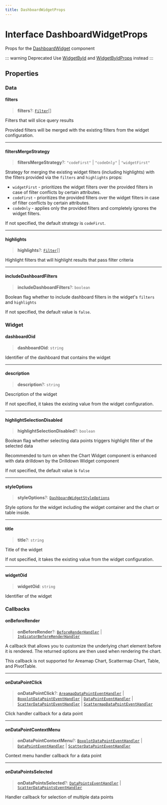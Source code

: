 ```yaml
---
title: DashboardWidgetProps
---
```


# Interface DashboardWidgetProps

Props for the [DashboardWidget](../fusion-assets/class.DashboardWidget.md) component

::: warning Deprecated
Use [WidgetById](../fusion-assets/class.WidgetById.md) and [WidgetByIdProps](interface.WidgetByIdProps.md) instead
:::

## Properties

### Data

#### filters

> **filters**?: [`Filter`](../../sdk-data/interfaces/interface.Filter.md)[]

Filters that will slice query results

Provided filters will be merged with the existing filters from the widget configuration.

***

#### filtersMergeStrategy

> **filtersMergeStrategy**?: `"codeFirst"` \| `"codeOnly"` \| `"widgetFirst"`

Strategy for merging the existing widget filters (including highlights) with the filters provided via the `filters` and `highlights` props:

- `widgetFirst` - prioritizes the widget filters over the provided filters in case of filter conflicts by certain attributes.
- `codeFirst` - prioritizes the provided filters over the widget filters in case of filter conflicts by certain attributes.
- `codeOnly` - applies only the provided filters and completely ignores the widget filters.

If not specified, the default strategy is `codeFirst`.

***

#### highlights

> **highlights**?: [`Filter`](../../sdk-data/interfaces/interface.Filter.md)[]

Highlight filters that will highlight results that pass filter criteria

***

#### includeDashboardFilters

> **includeDashboardFilters**?: `boolean`

Boolean flag whether to include dashboard filters in the widget's `filters` and `highlights`

If not specified, the default value is `false`.

### Widget

#### dashboardOid

> **dashboardOid**: `string`

Identifier of the dashboard that contains the widget

***

#### description

> **description**?: `string`

Description of the widget

If not specified, it takes the existing value from the widget configuration.

***

#### highlightSelectionDisabled

> **highlightSelectionDisabled**?: `boolean`

Boolean flag whether selecting data points triggers highlight filter of the selected data

Recommended to turn on when the Chart Widget component is enhanced with data drilldown by the Drilldown Widget component

If not specified, the default value is `false`

***

#### styleOptions

> **styleOptions**?: [`DashboardWidgetStyleOptions`](interface.DashboardWidgetStyleOptions.md)

Style options for the widget including the widget container and the chart or table inside.

***

#### title

> **title**?: `string`

Title of the widget

If not specified, it takes the existing value from the widget configuration.

***

#### widgetOid

> **widgetOid**: `string`

Identifier of the widget

### Callbacks

#### onBeforeRender

> **onBeforeRender**?: [`BeforeRenderHandler`](../type-aliases/type-alias.BeforeRenderHandler.md) \| [`IndicatorBeforeRenderHandler`](../type-aliases/type-alias.IndicatorBeforeRenderHandler.md)

A callback that allows you to customize the underlying chart element before it is rendered. The returned options are then used when rendering the chart.

This callback is not supported for Areamap Chart, Scattermap Chart, Table, and PivotTable.

***

#### onDataPointClick

> **onDataPointClick**?: [`AreamapDataPointEventHandler`](../../sdk-ui/type-aliases/type-alias.AreamapDataPointEventHandler.md) \| [`BoxplotDataPointEventHandler`](../../sdk-ui/type-aliases/type-alias.BoxplotDataPointEventHandler.md) \| [`DataPointEventHandler`](../../sdk-ui/type-aliases/type-alias.DataPointEventHandler.md) \| [`ScatterDataPointEventHandler`](../../sdk-ui/type-aliases/type-alias.ScatterDataPointEventHandler.md) \| [`ScattermapDataPointEventHandler`](../../sdk-ui/type-aliases/type-alias.ScattermapDataPointEventHandler.md)

Click handler callback for a data point

***

#### onDataPointContextMenu

> **onDataPointContextMenu**?: [`BoxplotDataPointEventHandler`](../../sdk-ui/type-aliases/type-alias.BoxplotDataPointEventHandler.md) \| [`DataPointEventHandler`](../../sdk-ui/type-aliases/type-alias.DataPointEventHandler.md) \| [`ScatterDataPointEventHandler`](../../sdk-ui/type-aliases/type-alias.ScatterDataPointEventHandler.md)

Context menu handler callback for a data point

***

#### onDataPointsSelected

> **onDataPointsSelected**?: [`DataPointsEventHandler`](../../sdk-ui/type-aliases/type-alias.DataPointsEventHandler.md) \| [`ScatterDataPointsEventHandler`](../../sdk-ui/type-aliases/type-alias.ScatterDataPointsEventHandler.md)

Handler callback for selection of multiple data points
